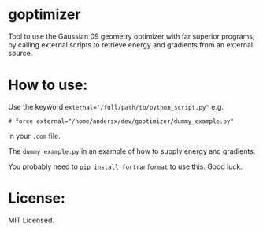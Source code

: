 # goptimizer
Tool to use the Gaussian 09 geometry optimizer with far superior programs, by calling external scripts to retrieve energy and gradients from an external source.

# How to use:
Use the keyword `external="/full/path/to/python_script.py"` e.g.

    # force external="/home/andersx/dev/goptimizer/dummy_example.py"

in your `.com` file.

The `dummy_example.py` in an example of how to supply energy and gradients.

You probably need to `pip install fortranformat` to use this. Good luck.


# License:
MIT Licensed.

